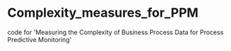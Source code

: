 # Complexity_measures_for_PPM
code for 'Measuring the Complexity of Business Process Data for Process Predictive Monitoring'
